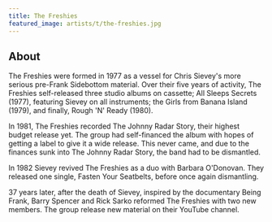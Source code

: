 ```yaml
---
title: The Freshies
featured_image: artists/t/the-freshies.jpg
---
```

## About

The Freshies were formed in 1977 as a vessel for Chris Sievey's more serious pre-Frank Sidebottom material. Over their five years of activity, The Freshies self-released three studio albums on cassette; All Sleeps Secrets (1977), featuring Sievey on all instruments; the Girls from Banana Island (1979), and finally, Rough 'N' Ready (1980). 

In 1981, The Freshies recorded The Johnny Radar Story, their highest budget release yet. The group had self-financed the album with hopes of getting a label to give it a wide release. This never came, and due to the finances sunk into The Johnny Radar Story, the band had to be dismantled. 

In 1982 Sievey revived The Freshies as a duo with Barbara O'Donovan. They released one single, Fasten Your Seatbelts, before once again dismantling. 

37 years later, after the death of Sievey, inspired by the documentary Being Frank, Barry Spencer and Rick Sarko reformed The Freshies with two new members. The group release new material on their YouTube channel.
